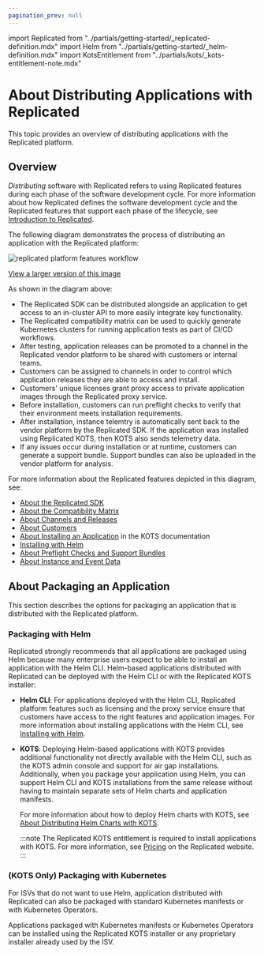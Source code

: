 ```yaml
---
pagination_prev: null
---
```


import Replicated from "../partials/getting-started/_replicated-definition.mdx"
import Helm from "../partials/getting-started/_helm-definition.mdx"
import KotsEntitlement from "../partials/kots/_kots-entitlement-note.mdx"

# About Distributing Applications with Replicated

This topic provides an overview of distributing applications with the Replicated platform.

## Overview

<Replicated/>

_Distributing_ software with Replicated refers to using Replicated features during each phase of the software development cycle. For more information about how Replicated defines the software development cycle and the Replicated features that support each phase of the lifecycle, see [Introduction to Replicated](../intro-replicated).

The following diagram demonstrates the process of distributing an application with the Replicated platform:

![replicated platform features workflow](/images/replicated-platform.png)

[View a larger version of this image](/images/replicated-platform.png)

As shown in the diagram above:
* The Replicated SDK can be distributed alongside an application to get access to an in-cluster API to more easily integrate key functionality.
* The Replicated compatibility matrix can be used to quickly generate Kubernetes clusters for running application tests as part of CI/CD workflows.
* After testing, application releases can be promoted to a channel in the Replicated vendor platform to be shared with customers or internal teams.
* Customers can be assigned to channels in order to control which application releases they are able to access and install.
* Customers' unique licenses grant proxy access to private application images through the Replicated proxy service.
* Before installation, customers can run preflight checks to verify that their environment meets installation requirements.
* After installation, instance telemtry is automatically sent back to the vendor platform by the Replicated SDK. If the application was installed using Replicated KOTS, then KOTS also sends telemetry data.
* If any issues occur during installation or at runtime, customers can generate a support bundle. Support bundles can also be uploaded in the vendor platform for analysis.

For more information about the Replicated features depicted in this diagram, see:
* [About the Replicated SDK](replicated-sdk-overview)
* [About the Compatibility Matrix](testing-about)
* [About Channels and Releases](releases-about)
* [About Customers](licenses-about)
* [About Installing an Application](/enterprise/installing-overview) in the KOTS documentation
* [Installing with Helm](install-with-helm)
* [About Preflight Checks and Support Bundles](preflight-support-bundle-about)
* [About Instance and Event Data](instance-insights-event-data)

## About Packaging an Application

This section describes the options for packaging an application that is distributed with the Replicated platform.
### Packaging with Helm

<Helm/>

Replicated strongly recommends that all applications are packaged using Helm because many enterprise users expect to be able to install an application with the Helm CLI. Helm-based applications distributed with Replicated can be deployed with the Helm CLI or with the Replicated KOTS installer:

* **Helm CLI**: For applications deployed with the Helm CLI, Replicated platform features such as licensing and the proxy service ensure that customers have access to the right features and application images. For more information about installing applications with the Helm CLI, see [Installing with Helm](install-with-helm).
* **KOTS**: Deploying Helm-based applications with KOTS provides additional functionality not directly available with the Helm CLI, such as the KOTS admin console and support for air gap installations. Additionally, when you package your application using Helm, you can support Helm CLI and KOTS installations from the same release without having to maintain separate sets of Helm charts and application manifests. 

  For more information about how to deploy Helm charts with KOTS, see [About Distributing Helm Charts with KOTS](/vendor/helm-native-about).

  :::note
  The Replicated KOTS entitlement is required to install applications with KOTS. For more information, see [Pricing](https://www.replicated.com/pricing) on the Replicated website.
  :::

### (KOTS Only) Packaging with Kubernetes

For ISVs that do not want to use Helm, application distributed with Replicated can also be packaged with standard Kubernetes manifests or with Kubernetes Operators.

Applications packaged with Kubernetes manifests or Kubernetes Operators can be installed using the Replicated KOTS installer or any proprietary installer already used by the ISV.

<KotsEntitlement/>